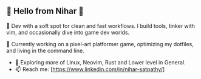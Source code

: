 ##  Hello from Nihar 👋

<!--
**nihar-rs/nihar-rs** is a ✨ _special_ ✨ repository because its `README.md` (this file) appears on your GitHub profile.
-->

 Dev with a soft spot for clean and fast workflows. I build tools, tinker with vim, and occasionally dive into game dev worlds.  

  Currently working on a pixel-art platformer game, optimizing my dotfiles, and living in the command line.
- 🔭  Exploring more of Linux, Neovim, Rust and Lower level in General.
- 📫 Reach me: [https://www.linkedin.com/in/nihar-satpathy/]

